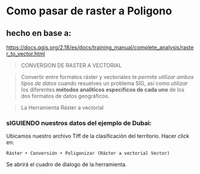 # Como pasar de raster a Poligono
## hecho en base a:
https://docs.qgis.org/2.18/es/docs/training_manual/complete_analysis/raster_to_vector.html

>CONVERSION DE RASTER A VECTORIAL

>Convertir entre formatos ráster y vectoriales te *permite utilizar ambos tipos de datos* cuando resuelves un problema SIG, así como *utilizar* los diferentes **métodos analíticos específicos de cada uno** de los dos formatos de datos geográficos.


>  
>  
>La Herramienta Ráster a vectorial

### sIGUIENDO nuestros datos del ejemplo de Dubai:

Ubicamos nuestro archivo Tiff de la clasificación del territorio.
Hacer click en: 
    
    Ráster ‣ Conversión ‣ Poligonizar (Ráster a vectorial Vector)

Se abrirá el cuadro de dialogo de la herramienta.
